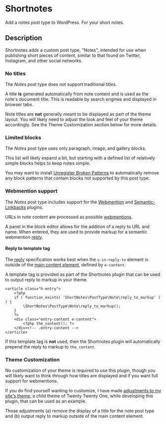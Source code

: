 # Shortnotes

Add a notes post type to WordPress. For your short notes.

## Description

Shortnotes adds a custom post type, "Notes", intended for use when publishing short pieces of content, similar to that found on Twitter, Instagram, and other social networks.

### No titles

The *Notes* post type does not support traditional titles.

A title **is** generated automatically from note content and is used as the note's document title. This is readable by search engines and displayed in browser tabs.

Note titles are **not** generally meant to be displayed as part of the theme layout. You will likely need to adjust the look and feel of your theme accordingly. See the Theme Customization section below for more details.

### Limited blocks

The *Notes* post type uses only paragraph, image, and gallery blocks.

This list will likely expand a bit, but starting with a defined list of relatively simple blocks helps to keep notes simple.

You may want to install [Unregister Broken Patterns](https://wordpress.org/plugins/unregister-broken-patterns/) to automatically remove any block patterns that contain blocks not supported by this post type.

### Webmention support

The *Notes* post type includes support for the [Webmention](https://wordpress.org/plugins/webmention/) and [Semantic-Linkbacks](https://wordpress.org/plugins/semantic-linkbacks/) plugins.

URLs in note content are processed as possible [webmentions](https://indieweb.org/webmention).

A panel in the block editor allows for the addition of a reply to URL and name. When entered, they are used to provide markup for a semantic webmention [reply](https://indieweb.org/reply).

#### Reply to template tag

The [reply](https://indieweb.org/reply) specification works best when the `u-in-reply-to` element is outside of the [main content element](http://microformats.org/wiki/h-entry#Properties), defined by `e-content`.

A template tag is provided as part of the Shortnotes plugin that can be used to output reply to markup in your theme.

	<article class="h-entry">
		<?php
		if ( function_exists( 'ShortNotes\PostType\Note\reply_to_markup' ) ) {
			\ShortNotes\PostType\Note\reply_to_markup();
		}
		?>
		<div class="entry-content e-content">
			<?php the_content(); ?>
		</div><!-- .entry-content -->
	</article>

If this template tag is **not** used, then the Shortnotes plugin will automatically prepend the reply to markup to `the_content`.

### Theme Customization

No customization of your theme is required to use this plugin, though you will likely want to think through how titles are displayed and if you want full support for webmentions.

If you do find yourself wanting to customize, I have made [adjustments to my site's theme](https://github.com/jeremyfelt/writemore/blob/0b344cc9613b1ed011cba13cb3c09376def596fc/template-parts/content/content-single.php#L16-L36), a child theme of Twenty Twenty One, while developing this plugin, that can be used as an example.

Those adjustments (a) remove the display of a title for the note post type and (b) output reply to markup outside of the main content element.
